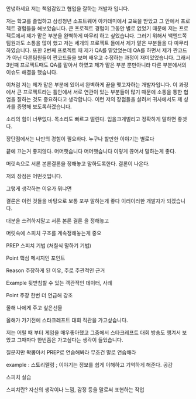 안녕하세요 저는 책임감있고 협업을 잘하는 개발자 입니다.

저는 학교를 졸업하고 삼성청년 소프트웨어 아카데미에서 교육을 받았고 그 안에서 프로젝트 경험들을 해보았습니다. 큰 프로젝트 경험이 그동안 별로 없었기 때문에 저는 프로젝트에서 제가 맡은 부분을 완벽하게 마무리 하고 싶었습니다. 그러기 위해서 백엔드쪽 팀원과도 소통을 많이 했고 저는 세개의 프로젝트 들에서 제가 맡은 부분들을 다 마무리 하였습니다. 또한 2번째 프로젝트 때 제가 QA를 맡았었는데 QA를 하면서 제가 짠코드가 아닌 다른팀원들이 짠코드들을 보며 배우고 수정하는 과정이 재미있었습니다. 그래서 3번째 프로젝트때도 QA를 맡아서 하였고 제가 맡은 부분 뿐만아니라 다른 부분에서의 이슈도 해결을 했습니다. 

이처럼 저는 제가 맡은 부분에 있어서 완벽하게 끝을 맺고자하는 개발자입니다. 이 과정에서 큰 프로젝트라는 틀안에서 서로 연관이 있는 부분들이 많기 때문에 소통을 통한 협업을 잘하는 것도 중요하다고 생각합니다. 이런 저의 장점들을 살려서 귀사에서도 제 성과를 증명해 보도록하겠습니다.





소리의 힘이 너무없다. 목소리도 빠르고 떨린다. 입을크게벌리고 정확하게 말하면 좋겟다.

장단점에서는 나만의 경험이 필요하다. 누구나 할만한 이야기는 별로다

끝에 끄는거 좋지않다.  머머햇습니다 머머햇습니다 이렇게 끊어서 말하는게 좋다.

머릿속으로 서론 본론결론을 정해놓고 말하도록한다. 결론이 나온다.

저의 장점은 어떤것입니다.

그렇게 생각하는 이유가 뭐냐면 

결론은 이런 것들을 바탕으로 보통 포부 말하는게 좋다 이러이러한 개발자가 되겠습니다.



대분을 쓰려하지말고 서론 본론 결론 을 정해놓고 

머릿속에 스피치 구조를 계속정해놓는게 중요

PREP 스피치 기법 (처칠식 말하기 기법)

Point 핵심 메시지인 포인트

Reason 주장하게 된 이유, 주로 주관적인 근거

Example 뒷받침할 수 있는 객관적인 데이터, 사례

Point 주장 한번 더 언급해 강조



올해 나에게 주고 싶은선물 

올해가 가기전에 스타크레프트 대회 직관을 가고싶습니다.

저는 어릴 때 부터 게임을 매우좋아했고 그중에서 스타크레프트 대회 방송도 챙겨서 보았고 그때마다 한번쯤은 가고싶다는 생각이 들었습니다.



질문지만 쫙뽑아서 PREP로 연습해봐라 무조건 말로 연습해라 

example : 스토리텔링 ; 이야기는 정보를 쉽게 이해하고 기억하게 해준다. 공감

스피치 실습 

스피치란? 자신의 생각이나 느낌, 감정 등을 말로써 표현하는 작업